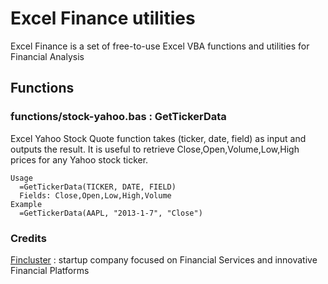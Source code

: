 Excel Finance utilities
=============

Excel Finance is a set of free-to-use Excel VBA functions and utilities for Financial Analysis

## Functions

### functions/stock-yahoo.bas : GetTickerData
Excel Yahoo Stock Quote function takes (ticker, date, field) as input and outputs the result. 
It is useful to retrieve Close,Open,Volume,Low,High prices for any Yahoo stock ticker.
```
Usage
  =GetTickerData(TICKER, DATE, FIELD)
  Fields: Close,Open,Low,High,Volume
Example
  =GetTickerData(AAPL, "2013-1-7", "Close")
```


### Credits
<a href="http://fincluster.com/">Fincluster</a> : startup company focused on Financial Services and innovative Financial Platforms
